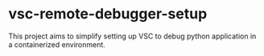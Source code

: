# vsc-remote-debugger-setup
This project aims to simplify setting up VSC to debug python application in a containerized environment.
